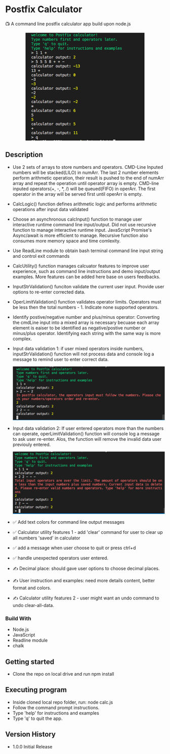 # Postfix Calculator

:tv: A command line postfix calculator app build upon node.js

<!---
![This is an user command line input/output example image](./images/user_input_example.png?style=centerme)
--->

<p align="center"><img src="./images/user_input_example.png"></p>

## Description

- Use 2 sets of arrays to store numbers and operators. CMD-Line Inputed numbers will be stacked(LILO) in numArr. The last 2 number elements perform arithmetic operation, their result is pushed to the end of numArr array and repeat the operation until operator array is empty. CMD-line inputed operators(+, -, \*, /) will be queued(FIFO) in operArr. The first operator in the array will be served first until operArr is empty.

- CalcLogic() function defines arithmetic logic and performs arithmetic operations after input data validated
- Choose an asynchronous calcInput() function to manage user interactive runtime command line input/output. Did not use recursive function to manage interactive runtime input. JavaScript Promise's Async/await is more efficient to manage. Recursive function also consumes more memory space and time comlexity.

- Use ReadLine module to obtain bash terminal command line input string and control exit commands
- CalcUtility() function manages calcuator features to improve user experience, such as command line instructions and demo input/output examples. More features can be added here base on users feedbacks.
- InputStrValidation() funciton validate the current user input. Provide user options to re-enter corrected data.
- OperLimitValidation() function validates operator limits. Operators must be less then the total numbers - 1. Indicate none supported operators.

- Identify postive/negative number and plus/minus operator: Converting the cmdLine input into a mixed array is necessary becuase each array element is eaiser to be identified as negative/postive number or minus/plus operator. Identifying each string with the same way is more complex.

- Input data validation 1: if user mixed operators inside numbers, inputStrValidation() function will not process data and console log a message to remind user to enter correct data.

  ![screenshot example image 1](./images/input_data_validate_1.png)

- Input data validation 2: If user entered operators more than the numbers can operate, operLimitValidation() function will console log a message to ask user re-enter. Alos, the function will remove the invalid data user previouly entered.

  ![screenshot example image 2](./images/input_data_validate_2.png)

- :white_check_mark: Add text colors for command line output messages

- :white_check_mark: Calculator utility features 1 - add 'clear' command for user to clear up all numbers 'saved' in calculator

- :white_check_mark: add a message when user choose to quit or press ctrl+d
- :white_check_mark: handle unexpected operators user entered.

- :writing_hand: Decimal place: should gave user options to choose decimal places.
- :writing_hand: User instruction and examples: need more details content, better format and colors.
- :writing_hand: Calculator utility features 2 - user might want an undo command to undo clear-all-data.

### Build With

- Node.js
- JavaScript
- Readline module
- chalk

## Getting started

- Clone the repo on local drive and run npm install

## Executing program

- Inside cloned local repo folder, run: node calc.js
- Follow the command prompt instructions.
- Type 'help' for instructions and examples
- Type 'q' to quit the app.

## Version History

- 1.0.0 Initial Release
